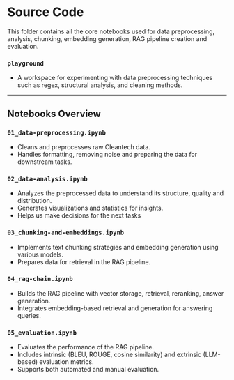 # Source Code

This folder contains all the core notebooks used for data preprocessing, analysis, chunking, embedding generation, RAG pipeline creation and evaluation.

### **`playground`**
- A workspace for experimenting with data preprocessing techniques such as regex, structural analysis, and cleaning methods.

---

## Notebooks Overview

### **`01_data-preprocessing.ipynb`**
- Cleans and preprocesses raw Cleantech data.
- Handles formatting, removing noise and preparing the data for downstream tasks.

### **`02_data-analysis.ipynb`**
- Analyzes the preprocessed data to understand its structure, quality and distribution.
- Generates visualizations and statistics for insights.
- Helps us make decisions for the next tasks

### **`03_chunking-and-embeddings.ipynb`**
- Implements text chunking strategies and embedding generation using various models.
- Prepares data for retrieval in the RAG pipeline.

### **`04_rag-chain.ipynb`**
- Builds the RAG pipeline with vector storage, retrieval, reranking, answer generation.
- Integrates embedding-based retrieval and generation for answering queries.

### **`05_evaluation.ipynb`**
- Evaluates the performance of the RAG pipeline.
- Includes intrinsic (BLEU, ROUGE, cosine similarity) and extrinsic (LLM-based) evaluation metrics.
- Supports both automated and manual evaluation.
